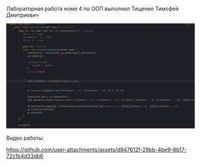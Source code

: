 Лабораторная работа номе 4 по ООП выполнил Тищенко Тимофей Дмитриевич

![img.png](img.png)

Видео работы:

https://github.com/user-attachments/assets/d947612f-29bb-4be9-8b17-72c1b4d33db6

